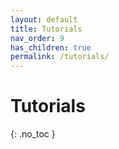 ```yaml
---
layout: default
title: Tutorials
nav_order: 9
has_children: true
permalink: /tutorials/
---
```


# Tutorials
{: .no_toc }

